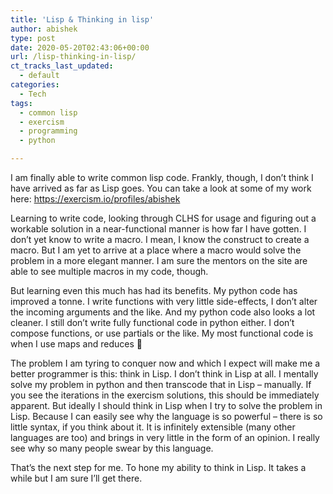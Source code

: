 ```yaml
---
title: 'Lisp & Thinking in lisp'
author: abishek
type: post
date: 2020-05-20T02:43:06+00:00
url: /lisp-thinking-in-lisp/
ct_tracks_last_updated:
  - default
categories:
  - Tech
tags:
  - common lisp
  - exercism
  - programming
  - python

---
```

I am finally able to write common lisp code. Frankly, though, I don&#8217;t think I have arrived as far as Lisp goes. You can take a look at some of my work here: <https://exercism.io/profiles/abishek>

Learning to write code, looking through CLHS for usage and figuring out a workable solution in a near-functional manner is how far I have gotten. I don&#8217;t yet know to write a macro. I mean, I know the construct to create a macro. But I am yet to arrive at a place where a macro would solve the problem in a more elegant manner. I am sure the mentors on the site are able to see multiple macros in my code, though. 

But learning even this much has had its benefits. My python code has improved a tonne. I write functions with very little side-effects, I don&#8217;t alter the incoming arguments and the like. And my python code also looks a lot cleaner. I still don&#8217;t write fully functional code in python either. I don&#8217;t compose functions, or use partials or the like. My most functional code is when I use maps and reduces 🙂

The problem I am tyring to conquer now and which I expect will make me a better programmer is this: think in Lisp. I don&#8217;t think in Lisp at all. I mentally solve my problem in python and then transcode that in Lisp &#8211; manually. If you see the iterations in the exercism solutions, this should be immediately apparent. But ideally I should think in Lisp when I try to solve the problem in Lisp. Because I can easily see why the language is so powerful &#8211; there is so little syntax, if you think about it. It is infinitely extensible (many other languages are too) and brings in very little in the form of an opinion. I really see why so many people swear by this language.

That&#8217;s the next step for me. To hone my ability to think in Lisp. It takes a while but I am sure I&#8217;ll get there.